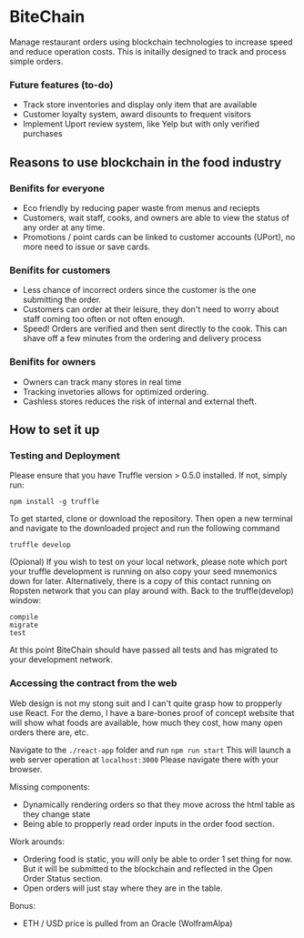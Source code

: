 # BiteChain

Manage restaurant orders using blockchain technologies to increase speed and reduce operation costs. This is initailly designed to track and process simple orders.

### Future features (to-do)

- Track store inventories and display only item that are available
- Customer loyalty system, award disounts to frequent visitors
- Implement Uport review system, like Yelp but with only verified purchases

## Reasons to use blockchain in the food industry

### Benifits for everyone

- Eco friendly by reducing paper waste from menus and reciepts
- Customers, wait staff, cooks, and owners are able to view the status of any order at any time.
- Promotions / point cards can be linked to customer accounts (UPort), no more need to issue or save cards.

### Benifits for customers

- Less chance of incorrect orders since the customer is the one submitting the order.
- Customers can order at their leisure, they don't need to worry about staff coming too often or not often enough.
- Speed! Orders are verified and then sent directly to the cook. This can shave off a few minutes from the ordering and delivery process

### Benifits for owners

- Owners can track many stores in real time
- Tracking invetories allows for optimized ordering.
- Cashless stores reduces the risk of internal and external theft.

## How to set it up

### Testing and Deployment

Please ensure that you have Truffle version > 0.5.0 installed. If not, simply run:

```
npm install -g truffle
```

To get started, clone or download the repository. Then open a new terminal and navigate to the downloaded project and run the following command

```
truffle develop
```

(Opional) If you wish to test on your local network, please note which port your truffle development is running on also copy your seed mnemonics down for later. Alternatively, there is a copy of this contact running on Ropsten network that you can play around with. Back to the truffle(develop) window:

```
compile
migrate
test
```

At this point BiteChain should have passed all tests and has migrated to your development network.

### Accessing the contract from the web

Web design is not my stong suit and I can't quite grasp how to propperly use React. For the demo, I have a bare-bones proof of concept website that will show what foods are available, how much they cost, how many open orders there are, etc.

Navigate to the `./react-app` folder and run `npm run start` This will launch a web server operation at `localhost:3000` Please navigate there with your browser.

Missing components:

- Dynamically rendering orders so that they move across the html table as they change state
- Being able to propperly read order inputs in the order food section.

Work arounds:

- Ordering food is static, you will only be able to order 1 set thing for now. But it will be submitted to the blockchain and reflected in the Open Order Status section.
- Open orders will just stay where they are in the table.

Bonus:

- ETH / USD price is pulled from an Oracle (WolframAlpa)
